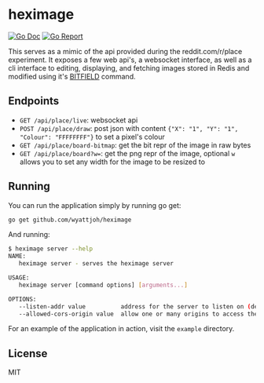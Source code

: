 # heximage

[![Go Doc](https://godoc.org/github.com/wyattjoh/heximage/lib?status.svg)](http://godoc.org/github.com/wyattjoh/heximage/lib)
[![Go Report](https://goreportcard.com/badge/github.com/wyattjoh/heximage)](https://goreportcard.com/report/github.com/wyattjoh/heximage)

This serves as a mimic of the api provided during the reddit.com/r/place
experiment. It exposes a few web api's, a websocket interface, as well as a cli
interface to editing, displaying, and fetching images stored in Redis and
modified using it's [BITFIELD](https://redis.io/commands/bitfield) command.

## Endpoints

- `GET /api/place/live`: websocket api
- `POST /api/place/draw`:  post json with content `{"X": "1", "Y": "1", "Colour": "FFFFFFFF"}` to set a pixel's colour
- `GET /api/place/board-bitmap`: get the bit repr of the image in raw bytes
- `GET /api/place/board?w=`: get the png repr of the image, optional `w` allows you to set any width for the image to be resized to

## Running

You can run the application simply by running go get:

```bash
go get github.com/wyattjoh/heximage
```

And running:

```bash
$ heximage server --help
NAME:
   heximage server - serves the heximage server

USAGE:
   heximage server [command options] [arguments...]

OPTIONS:
   --listen-addr value          address for the server to listen on (default: "127.0.0.1:8080")
   --allowed-cors-origin value  allow one or many origins to access the api
```

For an example of the application in action, visit the `example` directory.

## License

MIT

